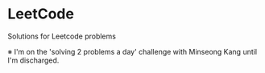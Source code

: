 # LeetCode
Solutions for Leetcode problems

※ I'm on the 'solving 2 problems a day' challenge with Minseong Kang until I'm discharged.

